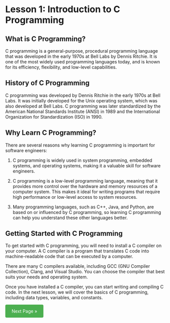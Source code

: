 # Lesson 1: Introduction to C Programming

## What is C Programming?
C programming is a general-purpose, procedural programming language that was developed in the early 1970s at Bell Labs by Dennis Ritchie. It is one of the most widely used programming languages today, and is known for its efficiency, flexibility, and low-level capabilities.

## History of C Programming
C programming was developed by Dennis Ritchie in the early 1970s at Bell Labs. It was initially developed for the Unix operating system, which was also developed at Bell Labs. C programming was later standardized by the American National Standards Institute (ANSI) in 1989 and the International Organization for Standardization (ISO) in 1990.

## Why Learn C Programming?
There are several reasons why learning C programming is important for software engineers:

1. C programming is widely used in system programming, embedded systems, and operating systems, making it a valuable skill for software engineers.

2. C programming is a low-level programming language, meaning that it provides more control over the hardware and memory resources of a computer system. This makes it ideal for writing programs that require high performance or low-level access to system resources.

3. Many programming languages, such as C++, Java, and Python, are based on or influenced by C programming, so learning C programming can help you understand these other languages better.

## Getting Started with C Programming
To get started with C programming, you will need to install a C compiler on your computer. A C compiler is a program that translates C code into machine-readable code that can be executed by a computer.

There are many C compilers available, including GCC (GNU Compiler Collection), Clang, and Visual Studio. You can choose the compiler that best suits your needs and operating system.

Once you have installed a C compiler, you can start writing and compiling C code. In the next lesson, we will cover the basics of C programming, including data types, variables, and constants.


<div>
  <a href="https://github.com/Hooleymass/Software-Engineering/tree/main/Lesson2" style="background-color: #4CAF50; color: white; padding: 12px 20px; text-align: center; text-decoration: none; display: inline-block; border-radius: 4px;">Next Page &raquo;</a>
</div>
